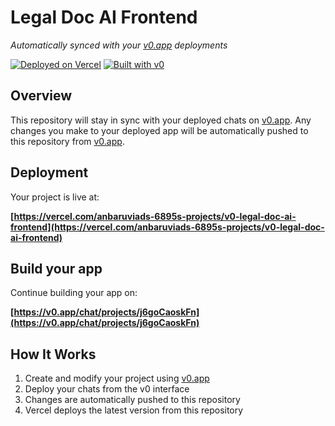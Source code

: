 # Legal Doc AI Frontend

*Automatically synced with your [v0.app](https://v0.app) deployments*

[![Deployed on Vercel](https://img.shields.io/badge/Deployed%20on-Vercel-black?style=for-the-badge&logo=vercel)](https://vercel.com/anbaruviads-6895s-projects/v0-legal-doc-ai-frontend)
[![Built with v0](https://img.shields.io/badge/Built%20with-v0.app-black?style=for-the-badge)](https://v0.app/chat/projects/j6goCaoskFn)

## Overview

This repository will stay in sync with your deployed chats on [v0.app](https://v0.app).
Any changes you make to your deployed app will be automatically pushed to this repository from [v0.app](https://v0.app).

## Deployment

Your project is live at:

**[https://vercel.com/anbaruviads-6895s-projects/v0-legal-doc-ai-frontend](https://vercel.com/anbaruviads-6895s-projects/v0-legal-doc-ai-frontend)**

## Build your app

Continue building your app on:

**[https://v0.app/chat/projects/j6goCaoskFn](https://v0.app/chat/projects/j6goCaoskFn)**

## How It Works

1. Create and modify your project using [v0.app](https://v0.app)
2. Deploy your chats from the v0 interface
3. Changes are automatically pushed to this repository
4. Vercel deploys the latest version from this repository